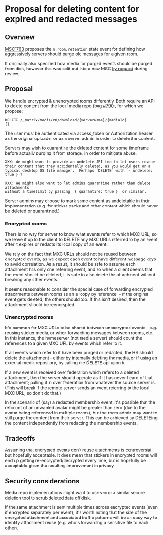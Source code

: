 # Proposal for deleting content for expired and redacted messages

## Overview

[MSC1763](https://https://github.com/matrix-org/matrix-doc/pull/1763) proposes
the `m.room.retention` state event for defining how aggressively servers
should purge old messages for a given room.

It originally also specified how media for purged events should be purged from
disk, however this was split out into a new MSC [by
request](https://github.com/matrix-org/matrix-doc/pull/1763#discussion_r320289119)
during review.

## Proposal

We handle encrypted & unencrypted rooms differently.  Both require an API to
delete content from the local media repo (bug
[#790](https://github.com/matrix-org/matrix-doc/issues/790)), for which we
propose:

```
DELETE /_matrix/media/r0/download/{serverName}/{mediaId}
{}
```

The user must be authenticated via access_token or Authorization header as the
original uploader or as a server admin in order to delete the content.

Servers may wish to quarantine the deleted content for some timeframe before
actually purging it from storage, in order to mitigate abuse.

	XXX: We might want to provide an undelete API too to let users rescue
	their content that they accidentally deleted, as you would get on a
	typical desktop OS file manager.  Perhaps `DELETE` with `{ undelete: true }`?

	XXX: We might also want to let admins quarantine rather than delete attachments
	without a timelimit by passing `{ quarantine: true }` or similar.

Server admins may choose to mark some content as undeletable in their
implementation (e.g. for sticker packs and other content which should never be
deleted or quarantined.)

### Encrypted rooms

There is no way for server to know what events refer to which MXC URL, so we
leave it up to the client to DELETE any MXC URLs referred to by an event after
it expires or redacts its local copy of an event.

We rely on the fact that MXC URLs should not be reused between encrypted
events, as we expect each event to have different message keys to avoid
correlation.  As a result, it should be safe to assume each attachment has
only one referring event, and so when a client deems that the event should
be deleted, it is safe to also delete the attachment without breaking any
other events.

It seems reasonable to consider the special case of forwarding encrypted
attachments between rooms as an a 'copy by reference' - if the original
event gets deleted, the others should too.  If this isn't desired, then
the attachment should be reencrypted.

### Unencrypted rooms

It's common for MXC URLs to be shared between unencrypted events - e.g. reusing
sticker media, or when forwarding messages between rooms, etc.  In this instance,
the homeserver (not media server) should count the references to a given MXC URL
by events which refer to it.

If all events which refer to it have been purged or redacted, the HS should delete
the attachment - either by internally deleting the media, or if using an
external media repository, by calling the DELETE api upon it.

If a new event is received over federation which refers to a deleted
attachment, then the server should operate as if it has never heard of that
attachment; pulling it in over federation from whatever the source server is.
(This will break if the remote server sends an event referring to the local
MXC URL, so don't do that.)

In the scenario of (say) a redacted membership event, it's possible that the
refcount of an unwanted avatar might be greater than zero (due to the avatar
being referenced in multiple rooms), but the room admin may want to still
purge the content from their server. This can be achieved by DELETEing the
content independently from redacting the membership events.

## Tradeoffs

Assuming that encrypted events don't reuse attachments is controversial but
hopefully acceptable.  It does mean that stickers in encrypted rooms will end
up getting re-encrypted/decrypted every time, but is hopefully be acceptable
given the resulting improvement in privacy.

## Security considerations

Media repo implementations might want to use `srm` or a similar secure
deletion tool to scrub deleted data off disk.

If the same attachment is sent multiple times across encrypted events (even if
encrypted separately per event), it's worth noting that the size of the
encrypted attachment and associated traffic patterns will be an easy way to
identify attachment reuse (e.g. who's forwarding a sensitive file to each
other).